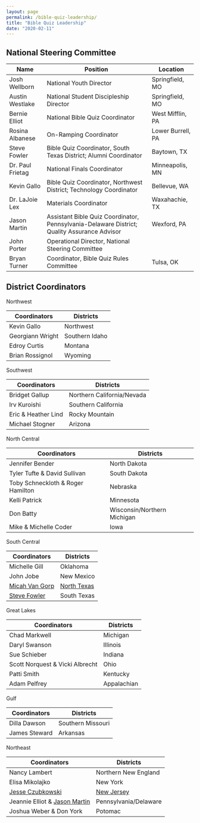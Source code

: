 ```yaml
---
layout: page
permalink: /bible-quiz-leadership/
title: "Bible Quiz Leadership"
date: "2020-02-11"
---
```


## National Steering Committee

| Name | Position | Location |
| --- | --- | --- |
| Josh Wellborn | National Youth Director | Springfield, MO |
| Austin Westlake | National Student Discipleship Director | Springfield, MO |
| Bernie Elliot | National Bible Quiz Coordinator | West Mifflin, PA |
| Rosina Albanese | On-Ramping Coordinator | Lower Burrell, PA |
| Steve Fowler | Bible Quiz Coordinator, South Texas District; Alumni Coordinator | Baytown, TX |
| Dr. Paul Frietag | National Finals Coordinator | Minneapolis, MN |
| Kevin Gallo | Bible Quiz Coordinator, Northwest District; Technology Coordinator | Bellevue, WA |
| Dr. LaJoie Lex | Materials Coordinator | Waxahachie, TX |
| Jason Martin | Assistant Bible Quiz Coordinator, Pennsylvania-Delaware District; Quality Assurance Advisor | Wexford, PA |
| John Porter | Operational Director, National Steering Committee |  |
| Bryan Turner | Coordinator, Bible Quiz Rules Committee | Tulsa, OK |

## District Coordinators

Northwest

| Coordinators | Districts |
| --- | --- |
| Kevin Gallo | Northwest |
| Georgiann Wright | Southern Idaho |
| Edroy Curtis | Montana |
| Brian Rossignol | Wyoming |

Southwest

| Coordinators | Districts |
| --- | --- |
| Bridget Gallup | Northern California/Nevada |
| Irv Kuroishi | Southern California |
| Eric & Heather Lind | Rocky Mountain |
| Michael Stogner | Arizona |

North Central

| Coordinators | Districts |
| --- | --- |
| Jennifer Bender | North Dakota |
| Tyler Tufte & David Sullivan | South Dakota |
| Toby Schneckloth & Roger Hamilton | Nebraska |
| Kelli Patrick | Minnesota |
| Don Batty | Wisconsin/Northern Michigan |
| Mike & Michelle Coder | Iowa |

South Central

| Coordinators | Districts |
| --- | --- |
| Michelle Gill | Oklahoma |
| John Jobe | New Mexico |
| [Micah Van Gorp](info@northtexasbq.com) | [North Texas](http://northtexasbq.com) |
| [Steve Fowler](slf1106@aol.com) | South Texas |

Great Lakes

| **Coordinators** | **Districts** |
| --- | --- |
| Chad Markwell | Michigan |
| Daryl Swanson | Illinois |
| Sue Schieber | Indiana |
| Scott Norquest & Vicki Albrecht | Ohio |
| Patti Smith | Kentucky |
| Adam Pelfrey | Appalachian |

Gulf

| **Coordinators** | **Districts** |
| --- | --- |
| Dilla Dawson | Southern Missouri |
| James Steward | Arkansas |

Northeast

| **Coordinators** | **Districts** |
| --- | --- |
| Nancy Lambert | Northern New England |
| Elisa Mikolajko | New York |
| [Jesse Czubkowski](jesseczubkowski@gmail.com) | [New Jersey](http://njbq.org/) |
| Jeannie Elliot & [Jason Martin](jasonbradleymartin@gmail.com) | Pennsylvania/Delaware |
| Joshua Weber & Don York | Potomac |
